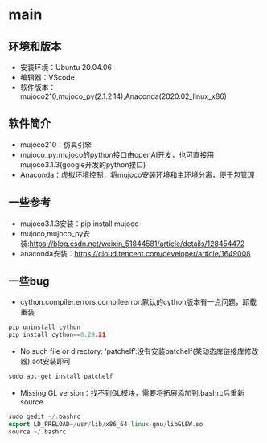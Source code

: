 # main
## 环境和版本
+ 安装环境：Ubuntu 20.04.06
+ 编辑器：VScode
+ 软件版本：mujoco210,mujoco_py(2.1.2.14),Anaconda(2020.02_linux_x86)
## 软件简介
+ mujoco210：仿真引擎
+ mujoco_py:mujoco的python接口由openAI开发，也可直接用mujoco3.1.3(google开发的python接口)
+ Anaconda：虚拟环境控制，将mujoco安装环境和主环境分离，便于包管理
## 一些参考
+ mujoco3.1.3安装：pip install mujoco
+ mujoco,mujoco_py安装:https://blog.csdn.net/weixin_51844581/article/details/128454472
+ anaconda安装：https://cloud.tencent.com/developer/article/1649008
## 一些bug
+ cython.compiler.errors.compileerror:默认的cython版本有一点问题，卸载重装
```cpp
pip uninstall cython
pip install cython==0.29.21
```
+ No such file or directory: ‘patchelf’:没有安装patchelf(某动态库链接库修改器),aot安装即可
```cpp
sudo apt-get install patchelf
```
+ Missing GL version：找不到GL模块，需要将拓展添加到.bashrc后重新source
```cpp
sudo gedit ~/.bashrc
export LD_PRELOAD=/usr/lib/x86_64-linux-gnu/libGLEW.so
source ~/.bashrc
```
